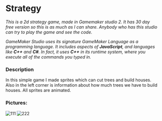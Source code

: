 # Strategy
_This is a 2d strategy game, made in Gamemaker studio 2. It has 30 day free version so this is as much as I can share. Anybody who has this studio can try to play the game and see the code._

_GameMaker Studio uses its signature GameMaker Language as a programming language. It includes aspects of **JavaScript**, and languages like **C++** and **C#**. In fact, it uses **C++** in its runtime system, where you execute all of the commands you typed in._

### Description

In this simple game I made sprites which can cut trees and build houses. Also in the left corner is information about how much trees we have to build houses.
All sprites are animated.

### Pictures:

![111](https://user-images.githubusercontent.com/55032190/93636219-d4284700-f9f3-11ea-9e5a-9df2e123d32c.png)
![222](https://user-images.githubusercontent.com/55032190/93636222-d5597400-f9f3-11ea-9548-c42a35029186.png)
